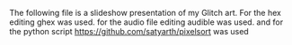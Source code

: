 The following file is a slideshow presentation of my Glitch art. 
For the hex editing ghex was used.
for the audio file editing audible was used.
and for the python script https://github.com/satyarth/pixelsort was used
